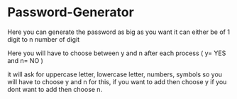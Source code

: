 # Password-Generator
Here you can generate the password as big as you want it can either be of 1 digit to n number of digit

Here you will have to choose between y and n after each process ( y= YES and n= NO )

it will ask for uppercase letter, lowercase letter, numbers, symbols so you will have to choose y and n for this, if you want to add then choose y if you dont want to add then choose n.
